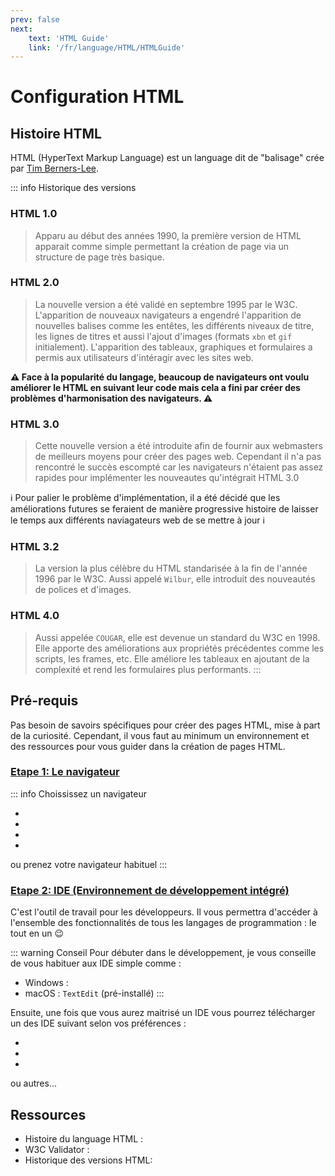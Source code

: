 ```yaml
---
prev: false
next:
    text: 'HTML Guide'
    link: '/fr/language/HTML/HTMLGuide'
---
```


# Configuration HTML
## Histoire HTML
HTML (HyperText Markup Language) est un language dit de "balisage" crée par <a href="https://fr.wikipedia.org/wiki/Tim_Berners-Lee" target="_blank">Tim Berners-Lee</a>.

::: info Historique des versions
### HTML 1.0
>Apparu au début des années 1990, la première version de HTML apparait comme simple permettant la création de page via un structure de page très basique.

### HTML 2.0
>La nouvelle version a été validé en septembre 1995 par le W3C. L'apparition de nouveaux navigateurs a engendré l'apparition de nouvelles balises comme les entêtes, les différents niveaux de titre, les lignes de titres et aussi l'ajout d'images (formats `xbn` et `gif` initialement). L'apparition des tableaux, graphiques et formulaires a permis aux utilisateurs d'intéragir avec les sites web.

**⚠️ Face à la popularité du langage, beaucoup de navigateurs ont voulu améliorer le HTML en suivant leur code mais cela a fini par créer des problèmes d'harmonisation des navigateurs. ⚠️**

### HTML 3.0
> Cette nouvelle version a été introduite afin de fournir aux webmasters de meilleurs moyens pour créer des pages web. Cependant il n'a pas rencontré le succès escompté car les navigateurs n'étaient pas assez rapides pour implémenter les nouveautes qu'intégrait HTML 3.0

ℹ Pour palier le problème d'implémentation, il a été décidé que les améliorations futures se feraient de manière progressive histoire de laisser le temps aux différents naviagateurs web de se mettre à jour ℹ️

### HTML 3.2
> La version la plus célèbre du HTML standarisée à la fin de l'année 1996 par le W3C. Aussi appelé `Wilbur`, elle introduit des nouveautés de polices et d'images.

### HTML 4.0
> Aussi appelée `COUGAR`, elle est devenue un standard du W3C en 1998. Elle apporte des améliorations aux propriétés précédentes comme les scripts, les frames, etc. Elle améliore les tableaux en ajoutant de la complexité et rend les formulaires plus performants.
:::


## Pré-requis
Pas besoin de savoirs spécifiques pour créer des pages HTML, mise à part de la curiosité. Cependant, il vous faut au minimum un environnement et des ressources pour vous guider dans la création de pages HTML.

### <u>Etape 1: Le navigateur</u>
::: info Choississez un navigateur
- <a href="https://www.google.com/intl/fr_fr/chrome/" target="_blank"><Badge type="tip" text="Chrome" /></a>
- <a href="https://brave.com/fr/download/" target="_blank"><Badge type="tip" text="Brave" /></a>
- <a href="https://www.mozilla.org/fr/firefox/new/" target="_blank"><Badge type="tip" text="FireFox" /></a>
- <a href="https://arc.net/" target="_blank"><Badge type="tip" text="Arc" /></a>

ou prenez votre navigateur habituel
:::

### <u>Etape 2: IDE (Environnement de développement intégré)</u>
C'est l'outil de travail pour les développeurs. Il vous permettra d'accéder à l'ensemble des fonctionnalités de tous les langages de programmation : le tout en un 😉

::: warning Conseil
Pour débuter dans le développement, je vous conseille de vous habituer aux IDE simple comme :
- Windows : <a href="https://notepad-plus-plus.org/downloads/" target="_blank"><Badge type="tip" text="NotePad" /></a>
- macOS : `TextEdit` (pré-installé)
:::

Ensuite, une fois que vous aurez maitrisé un IDE vous pourrez télécharger un des IDE suivant selon vos préférences :
- <a href="https://code.visualstudio.com/download" target="_blank"><Badge type="tip" text="Visual Studio Code (VS Code)" /></a>
- <a href="https://www.sublimetext.com/download" target="_blank"><Badge type="tip" text="Sublime Text" /></a>
- <a href="https://brackets.io/" target="_blank"><Badge type="tip" text="Brackets" /></a>

ou autres...
## Ressources
- Histoire du language HTML : <a href="https://www.w3.org/People/Raggett/book4/ch02.html" target="_blank"><Badge type="tip" text="Histoire HTML" /></a>
- W3C Validator : <a href="https://validator.w3.org/" target="_blank"><Badge type="tip" text="W3C Validator" /></a>
- Historique des versions HTML: <a href="https://stph.scenari-community.org/nf29/html1/co/historique.html" target="_blank"><Badge type="tip" text="Historique des versions" /></a>